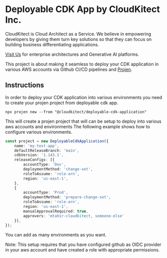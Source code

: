 # Deployable CDK App by CloudKitect Inc.
CloudKitect is Cloud Architect as a Service. We believe in empowering developers by giving them turn key solutions so that they can focus on building business differentiating applications.

[Visit Us](http://cloudkitect.com) for enterprise architectures and Generative AI platforms.

This project is about making it seamless to deploy your CDK application in various AWS accounts via Github CI/CD pipelines and [Projen](https://projen.io/).

## Instructions
In order to deploy your CDK application into various environments you need to create your projen project from deployable cdk app.

```shell
npx projen new --from "@cloudkitect/deployable-cdk-application"
```

This will create a projen project that will can be setup to deploy into various aws accounts and environments
The following example shows how to configure various environments.

```typescript
const project = new DeployableCdkApplication({
    name: 'my-test-app',
    defaultReleaseBranch: 'main',
    cdkVersion: '1.143.1',
    releaseConfigs: [{
        accountType: 'Dev',
        deploymentMethod: 'change-set',
        roleToAssume: 'role-arn',
        region: 'us-east-1',
    },
    {
        accountType: 'Prod',
        deploymentMethod: 'prepare-change-set',
        roleToAssume: 'role-arn',
        region: 'us-east-1',
        manualApprovalRequired: true,
        approvers: 'mtahir-cloudkitect, someone-else'
    }],
});
```

You can add as many environments as you want.

Note: This setup requires that you have configured github as OIDC provider in your aws account and have created a role with appropriate permissions.
